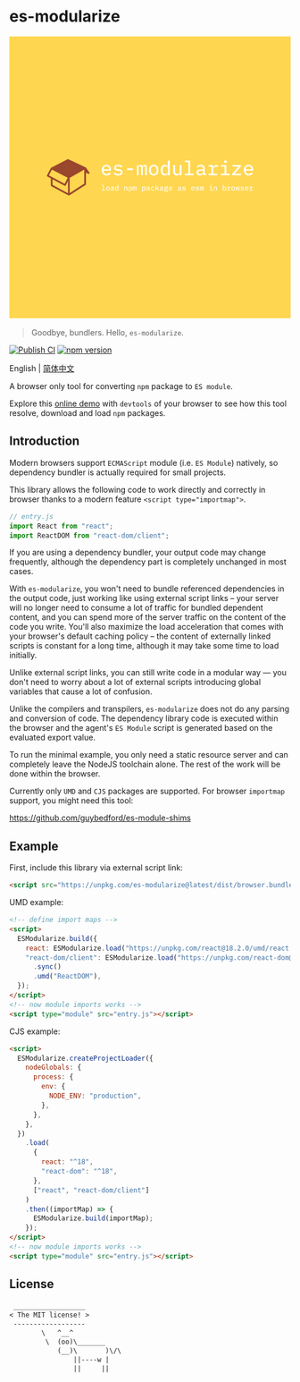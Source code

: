 # es-modularize

<div align="center">
  <img src="./logo.png" />
</div>

> Goodbye, bundlers. Hello, `es-modularize`.

[![Publish CI](https://github.com/DarrenDanielDay/es-modularize/actions/workflows/publish.yml/badge.svg)](https://github.com/DarrenDanielDay/es-modularize/actions/) [![npm version](https://badge.fury.io/js/es-modularize.svg)](https://badge.fury.io/js/es-modularize)

English | [简体中文](./README.zh-CN.md)

A browser only tool for converting `npm` package to `ES module`.

Explore this [online demo](https://darrendanielday.github.io/es-modularize) with `devtools` of your browser to see how this tool resolve, download and load `npm` packages.

## Introduction

Modern browsers support `ECMAScript` module (i.e. `ES Module`) natively, so dependency bundler is actually required for small projects.

This library allows the following code to work directly and correctly in browser thanks to a modern feature `<script type="importmap">`.

```js
// entry.js
import React from "react";
import ReactDOM from "react-dom/client";
```

If you are using a dependency bundler, your output code may change frequently, although the dependency part is completely unchanged in most cases.

With `es-modularize`, you won't need to bundle referenced dependencies in the output code, just working like using external script links – your server will no longer need to consume a lot of traffic for bundled dependent content, and you can spend more of the server traffic on the content of the code you write. You'll also maximize the load acceleration that comes with your browser's default caching policy – the content of externally linked scripts is constant for a long time, although it may take some time to load initially.

Unlike external script links, you can still write code in a modular way — you don't need to worry about a lot of external scripts introducing global variables that cause a lot of confusion.

Unlike the compilers and transpilers, `es-modularize` does not do any parsing and conversion of code. The dependency library code is executed within the browser and the agent's `ES Module` script is generated based on the evaluated export value.

To run the minimal example, you only need a static resource server and can completely leave the NodeJS toolchain alone. The rest of the work will be done within the browser.

Currently only `UMD` and `CJS` packages are supported. For browser `importmap` support, you might need this tool:

<https://github.com/guybedford/es-module-shims>

## Example

First, include this library via external script link:

```html
<script src="https://unpkg.com/es-modularize@latest/dist/browser.bundle.min.js"></script>
```

UMD example:

```html
<!-- define import maps -->
<script>
  ESModularize.build({
    react: ESModularize.load("https://unpkg.com/react@18.2.0/umd/react.development.js").sync().umd("React"),
    "react-dom/client": ESModularize.load("https://unpkg.com/react-dom@18.2.0/umd/react-dom.development.js")
      .sync()
      .umd("ReactDOM"),
  });
</script>
<!-- now module imports works -->
<script type="module" src="entry.js"></script>
```

CJS example:

```html
<script>
  ESModularize.createProjectLoader({
    nodeGlobals: {
      process: {
        env: {
          NODE_ENV: "production",
        },
      },
    },
  })
    .load(
      {
        react: "^18",
        "react-dom": "^18",
      },
      ["react", "react-dom/client"]
    )
    .then((importMap) => {
      ESModularize.build(importMap);
    });
</script>
<!-- now module imports works -->
<script type="module" src="entry.js"></script>
```

## License

```text
 __________________
< The MIT license! >
 ------------------
        \   ^__^
         \  (oo)\_______
            (__)\       )\/\
                ||----w |
                ||     ||
```
